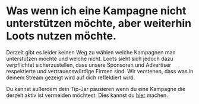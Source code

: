 # Was wenn ich eine Kampagne nicht unterstützen möchte, aber weiterhin Loots nutzen möchte.

Derzeit gibt es leider keinen Weg zu wählen welche Kampagnen man unterstützen möchte und welche nicht.
Loots sieht sich jedoch dazu verpflichtet sicherzustellen, dass unsere Sponsoren und Advertiser respektierte
und vertrauenswürdige Firmen sind. Wir verstehen, dass was in deinem Stream gezeigt wird auf dich reflektiert wird.

Du kannst außerdem dein Tip-Jar pausieren wenn du eine Kampagne die derzeit aktiv ist vermeiden möchtest. Dies kannst
du [hier](https://loots.com/en/account/tips) machen.
